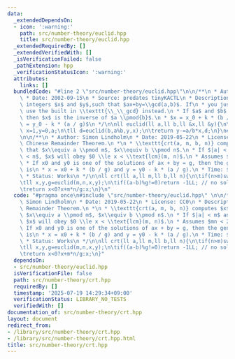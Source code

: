```yaml
---
data:
  _extendedDependsOn:
  - icon: ':warning:'
    path: src/number-theory/euclid.hpp
    title: src/number-theory/euclid.hpp
  _extendedRequiredBy: []
  _extendedVerifiedWith: []
  _isVerificationFailed: false
  _pathExtension: hpp
  _verificationStatusIcon: ':warning:'
  attributes:
    links: []
  bundledCode: "#line 2 \"src/number-theory/euclid.hpp\"\n\n/**\n * Author: Unknown\n\
    \ * Date: 2002-09-15\n * Source: predates tinyKACTL\n * Description: Finds two\
    \ integers $x$ and $y$,such that $ax+by=\\gcd(a,b)$. If\n * you just need gcd,\
    \ use the built in \\texttt{\\_\\_gcd} instead.\n * If $a$ and $b$ are coprime,\
    \ then $x$ is the inverse of $a \\pmod{b}$.\n * $x = x_0 + k * (b / g)$\n * $y\
    \ = y_0 - k * (a / g)$\n */\n\nll euclid(ll a,ll b,ll &x,ll &y){\n\tif(!b)return\
    \ x=1,y=0,a;\n\tll d=euclid(b,a%b,y,x);\n\treturn y-=a/b*x,d;\n}\n#line 3 \"src/number-theory/crt.hpp\"\
    \n\n/**\n * Author: Simon Lindholm\n * Date: 2019-05-22\n * License: CC0\n * Description:\
    \ Chinese Remainder Theorem.\n *\n * \\texttt{crt(a, m, b, n)} computes $x$ such\
    \ that $x\\equiv a \\pmod m$, $x\\equiv b \\pmod n$.\n * If $|a| < m$ and $|b|\
    \ < n$, $x$ will obey $0 \\le x < \\text{lcm}(m, n)$.\n * Assumes $mn < 2^{62}$.\n\
    \ * If x0 and y0 is one of the solutions of ax + by = g, then the general solution\
    \ is\n * x = x0 + k * (b / g) and y = y0 - k * (a / g).\n * Time: $\\log(n)$\n\
    \ * Status: Works\n */\n\nll crt(ll a,ll m,ll b,ll n){\n\tif(n>m)swap(a,b),swap(m,n);\n\
    \tll x,y,g=euclid(m,n,x,y);\n\tif((a-b)%g!=0)return -1LL; // no solution\n\tx=(b-a)%n*x%n/g*m+a;\n\
    \treturn x<0?x+m*n/g:x;\n}\n"
  code: "#pragma once\n#include \"src/number-theory/euclid.hpp\" \n\n/**\n * Author:\
    \ Simon Lindholm\n * Date: 2019-05-22\n * License: CC0\n * Description: Chinese\
    \ Remainder Theorem.\n *\n * \\texttt{crt(a, m, b, n)} computes $x$ such that\
    \ $x\\equiv a \\pmod m$, $x\\equiv b \\pmod n$.\n * If $|a| < m$ and $|b| < n$,\
    \ $x$ will obey $0 \\le x < \\text{lcm}(m, n)$.\n * Assumes $mn < 2^{62}$.\n *\
    \ If x0 and y0 is one of the solutions of ax + by = g, then the general solution\
    \ is\n * x = x0 + k * (b / g) and y = y0 - k * (a / g).\n * Time: $\\log(n)$\n\
    \ * Status: Works\n */\n\nll crt(ll a,ll m,ll b,ll n){\n\tif(n>m)swap(a,b),swap(m,n);\n\
    \tll x,y,g=euclid(m,n,x,y);\n\tif((a-b)%g!=0)return -1LL; // no solution\n\tx=(b-a)%n*x%n/g*m+a;\n\
    \treturn x<0?x+m*n/g:x;\n}"
  dependsOn:
  - src/number-theory/euclid.hpp
  isVerificationFile: false
  path: src/number-theory/crt.hpp
  requiredBy: []
  timestamp: '2025-07-19 14:29:34+09:00'
  verificationStatus: LIBRARY_NO_TESTS
  verifiedWith: []
documentation_of: src/number-theory/crt.hpp
layout: document
redirect_from:
- /library/src/number-theory/crt.hpp
- /library/src/number-theory/crt.hpp.html
title: src/number-theory/crt.hpp
---
```

